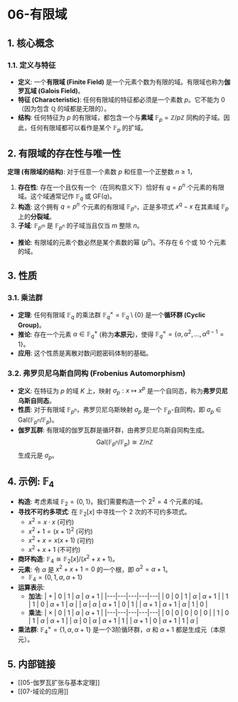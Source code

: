 # 06-有限域

## 1. 核心概念

### 1.1. 定义与特征

- **定义**: 一个**有限域 (Finite Field)** 是一个元素个数为有限的域。有限域也称为**伽罗瓦域 (Galois Field)**。
- **特征 (Characteristic)**: 任何有限域的特征都必须是一个素数 $p$。它不能为 0（因为包含 $\mathbb{Q}$ 的域都是无限的）。
- **结构**: 任何特征为 $p$ 的有限域，都包含一个与**素域** $\mathbb{F}_p = \mathbb{Z}/p\mathbb{Z}$ 同构的子域。因此，任何有限域都可以看作是某个 $\mathbb{F}_p$ 的扩域。

## 2. 有限域的存在性与唯一性

**定理 (有限域的结构)**:
对于任意一个素数 $p$ 和任意一个正整数 $n \ge 1$，

1. **存在性**: 存在一个且仅有一个（在同构意义下）恰好有 $q = p^n$ 个元素的有限域。这个域通常记作 $\mathbb{F}_q$ 或 $\text{GF}(q)$。
2. **构造**: 这个拥有 $q = p^n$ 个元素的有限域 $\mathbb{F}_{p^n}$，正是多项式 $x^q - x$ 在其素域 $\mathbb{F}_p$ 上的**分裂域**。
3. **子域**: $\mathbb{F}_{p^m}$ 是 $\mathbb{F}_{p^n}$ 的子域当且仅当 $m$ 整除 $n$。

- **推论**: 有限域的元素个数必然是某个素数的幂 ($p^n$)。不存在 6 个或 10 个元素的域。

## 3. 性质

### 3.1. 乘法群

- **定理**: 任何有限域 $\mathbb{F}_q$ 的乘法群 $\mathbb{F}_q^\times = \mathbb{F}_q \setminus \{0\}$ 是一个**循环群 (Cyclic Group)**。
- **推论**: 存在一个元素 $\alpha \in \mathbb{F}_q^\times$ (称为**本原元**)，使得 $\mathbb{F}_q^\times = \{ \alpha, \alpha^2, ..., \alpha^{q-1} = 1 \}$。
- **应用**: 这个性质是离散对数问题密码体制的基础。

### 3.2. 弗罗贝尼乌斯自同构 (Frobenius Automorphism)

- **定义**: 在特征为 $p$ 的域 $K$ 上，映射 $\sigma_p: x \mapsto x^p$ 是一个自同态，称为**弗罗贝尼乌斯自同态**。
- **性质**: 对于有限域 $\mathbb{F}_{p^n}$，弗罗贝尼乌斯映射 $\sigma_p$ 是一个 $\mathbb{F}_p$-自同构，即 $\sigma_p \in \text{Gal}(\mathbb{F}_{p^n}/\mathbb{F}_p)$。
- **伽罗瓦群**: 有限域的伽罗瓦群是循环群，由弗罗贝尼乌斯自同构生成。
  $$ \text{Gal}(\mathbb{F}_{p^n}/\mathbb{F}_p) \cong \mathbb{Z}/n\mathbb{Z} $$
  生成元是 $\sigma_p$。

## 4. 示例: $\mathbb{F}_4$

- **构造**: 考虑素域 $\mathbb{F}_2 = \{0, 1\}$。我们需要构造一个 $2^2=4$ 个元素的域。
- **寻找不可约多项式**: 在 $\mathbb{F}_2[x]$ 中寻找一个 2 次的不可约多项式。
  - $x^2 = x \cdot x$ (可约)
  - $x^2+1 = (x+1)^2$ (可约)
  - $x^2+x = x(x+1)$ (可约)
  - $x^2+x+1$ (不可约)
- **商环构造**: $\mathbb{F}_4 \cong \mathbb{F}_2[x] / (x^2+x+1)$。
- **元素**: 令 $\alpha$ 是 $x^2+x+1=0$ 的一个根，即 $\alpha^2 = \alpha+1$。
  - $\mathbb{F}_4 = \{0, 1, \alpha, \alpha+1\}$
- **运算表示**:
  - **加法**:
| + | 0 | 1 | $\alpha$ | $\alpha+1$ |
|---|---|---|---|---|
| 0 | 0 | 1 | $\alpha$ | $\alpha+1$ |
| 1 | 1 | 0 | $\alpha+1$ | $\alpha$ |
| $\alpha$ | $\alpha$ | $\alpha+1$ | 0 | 1 |
| $\alpha+1$ | $\alpha+1$ | $\alpha$ | 1 | 0 |
  - **乘法**:
| $\times$ | 0 | 1 | $\alpha$ | $\alpha+1$ |
|---|---|---|---|---|
| 0 | 0 | 0 | 0 | 0 |
| 1 | 0 | 1 | $\alpha$ | $\alpha+1$ |
| $\alpha$ | 0 | $\alpha$ | $\alpha+1$ | 1 |
| $\alpha+1$ | 0 | $\alpha+1$ | 1 | $\alpha$ |
- **乘法群**: $\mathbb{F}_4^\times = \{1, \alpha, \alpha+1\}$ 是一个3阶循环群，$\alpha$ 和 $\alpha+1$ 都是生成元（本原元）。

## 5. 内部链接

- [[05-伽罗瓦扩张与基本定理]]
- [[07-域论的应用]]
